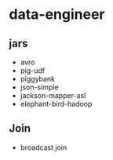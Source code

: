 # data-engineer

## jars 
- avro 
- pig-udf 
- piggybank 
- json-simple
- jackson-mapper-asl
- elephant-bird-hadoop 



## Join 
- broadcast join 
